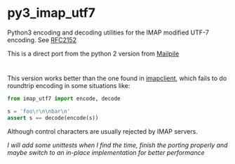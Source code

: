 # py3_imap_utf7

Python3 encoding and decoding utilities for the IMAP modified UTF-7 encoding. See [RFC2152](https://tools.ietf.org/html/rfc2152)

This is a direct port from the python 2 version from [Mailpile](https://github.com/mailpile/Mailpile/blob/master/mailpile/mail_source/imap_utf7.py)

#

This version works better than the one found in [imapclient](https://bitbucket.org/mjs0/imapclient/src/ea03d8a7265a6a4164474422e2d749b68db40e65/imapclient/imap_utf7.py?at=default), which fails to do roundtrip encoding in some situations like:

```python
from imap_utf7 import encode, decode

s = 'foo\r\n\nbar\n'
assert s == decode(encode(s))
```

Although control characters are usually rejected by IMAP servers.

*I will add some unittests when I find the time, finish the porting properly and maybe switch to an in-place implementation for better performance*
